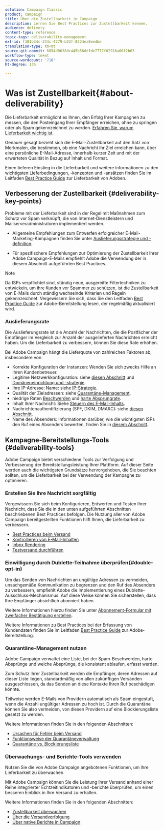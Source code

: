 ```yaml
---
solution: Campaign Classic
product: campaign
title: Über die Zustellbarkeit in Campaign
description: Lernen Sie Best Practices zur Zustellbarkeit kennen.
audience: delivery
content-type: reference
topic-tags: deliverability-management
exl-id: f301b34c-244c-4279-b23f-8224ea8eedbe
translation-type: tm+mt
source-git-commit: 6854d06f8dc445b56ddfde7777f02916a60f2b63
workflow-type: tm+mt
source-wordcount: '716'
ht-degree: 13%

---
```


# Was ist Zustellbarkeit{#about-deliverability}

Die Lieferbarkeit ermöglicht es Ihnen, den Erfolg Ihrer Kampagnen zu messen, die den Posteingang Ihrer Empfänger erreichen, ohne zu springen oder als Spam gekennzeichnet zu werden. [Erfahren Sie, warum Lieferbarkeit wichtig ist](https://experienceleague.adobe.com/docs/deliverability-learn/deliverability-best-practice-guide/deliverability-strategy-and-definition.html#why-deliverability-matters).

Genauer gesagt bezieht sich die E-Mail-Zustellbarkeit auf den Satz von Merkmalen, die bestimmen, ob eine Nachricht ihr Ziel erreichen kann, über eine persönliche E-Mail-Adresse, innerhalb kurzer Zeit und mit der erwarteten Qualität in Bezug auf Inhalt und Format.

Einen tieferen Einstieg in die Lieferbarkeit und weitere Informationen zu den wichtigsten Lieferbedingungen, -konzepten und -ansätzen finden Sie im Leitfaden [Best Practice Guide](https://experienceleague.adobe.com/docs/deliverability-learn/deliverability-best-practice-guide/introduction.html?lang=de) zur Lieferbarkeit von Adoben.

## Verbesserung der Zustellbarkeit {#deliverability-key-points}

Probleme mit der Lieferbarkeit sind in der Regel mit Maßnahmen zum Schutz vor Spam verknüpft, die von Internet-Dienstleistern und Mailserveradministratoren implementiert werden.

* Allgemeine Empfehlungen zum Entwerfen erfolgreicher E-Mail-Marketing-Kampagnen finden Sie unter [Auslieferungsstrategie und -definition](https://experienceleague.adobe.com/docs/deliverability-learn/deliverability-best-practice-guide/deliverability-strategy-and-definition.html).

* Für spezifischere Empfehlungen zur Optimierung der Zustellbarkeit Ihrer Adobe Campaign-E-Mails empfiehlt Adobe die Verwendung der in diesem Abschnitt aufgeführten Best Practices.

>[!NOTE]
>
>Da ISPs verpflichtet sind, ständig neue, ausgereifte Filtertechniken zu entwickeln, um ihre Kunden vor Spammer zu schützen, ist die Zustellbarkeit von E-Mails durch ständig wechselnde Kriterien und Regeln gekennzeichnet. Vergewissern Sie sich, dass Sie den Leitfaden [Best Practice Guide](https://experienceleague.adobe.com/docs/deliverability-learn/deliverability-best-practice-guide/introduction.html) zur Adobe-Bereitstellung lesen, der regelmäßig aktualisiert wird.

### Auslieferungsrate

Die Auslieferungsrate ist die Anzahl der Nachrichten, die die Postfächer der Empfänger im Vergleich zur Anzahl der ausgelieferten Nachrichten erreicht haben. Um die Lieferbarkeit zu verbessern, können Sie diese Rate erhöhen.

Bei Adobe Campaign hängt die Lieferquote von zahlreichen Faktoren ab, insbesondere von:

* Korrekte Konfiguration der Instanzen: Wenden Sie sich zwecks Hilfe an Ihren Kundenbetreuer.
* Legitime Netzwerkkonfiguration: siehe [diesen Abschnitt](../../delivery/using/optimize-delivery.md#network-config) und [Domäneneinrichtung und -strategie](https://experienceleague.adobe.com/docs/deliverability-learn/deliverability-best-practice-guide/transition-process/infrastructure.html#domain-setup-and-strategy).
* Ihre IP-Adresse: Name: siehe [IP-Strategie](https://experienceleague.adobe.com/docs/deliverability-learn/deliverability-best-practice-guide/transition-process/infrastructure.html#ip-strategy).
* Qualität der Zieladressen: siehe [Quarantäne-Management](../../delivery/using/optimize-delivery.md#quarantine-management).
* niedrige Raten [Beschwerden](https://experienceleague.adobe.com/docs/deliverability-learn/deliverability-best-practice-guide/metrics-for-deliverability/complaints.html) und [harte Absprungrate](https://experienceleague.adobe.com/docs/deliverability-learn/deliverability-best-practice-guide/metrics-for-deliverability/bounces.html#hard-bounces).
* Inhalt Ihrer Nachricht: Siehe [Steuern des E-Mail-Inhalts](../../delivery/using/control-message-content.md).
* Nachrichtenauthentifizierung (SPF, DKIM, DMARC): siehe [diesen Abschnitt](https://experienceleague.adobe.com/docs/deliverability-learn/deliverability-best-practice-guide/transition-process/infrastructure.html#authentication).
* Name des Absenders: Informationen darüber, wie die wichtigsten ISPs den Ruf eines Absenders bewerten, finden Sie in [diesem Abschnitt](https://experienceleague.adobe.com/docs/deliverability-learn/deliverability-best-practice-guide/internet-service-provider-specifics/overview.html).

## Kampagne-Bereitstellungs-Tools {#deliverability-tools}

<!--Adobe Campaign provides a number of tools designed to ensure optimal deliverability.-->
Adobe Campaign bietet verschiedene Tools zur Verfolgung und Verbesserung der Bereitstellungsleistung Ihrer Plattform. Auf dieser Seite werden auch die wichtigsten Grundsätze hervorgehoben, die Sie beachten sollten, um die Lieferbarkeit bei der Verwendung der Kampagne zu optimieren.

### Erstellen Sie Ihre Nachricht sorgfältig

Vergewissern Sie sich beim Konfigurieren, Entwerfen und Testen Ihrer Nachricht, dass Sie die in den unten aufgeführten Abschnitten beschriebenen Best Practices befolgen. Die Nutzung aller von Adobe Campaign bereitgestellten Funktionen hilft Ihnen, die Lieferbarkeit zu verbessern.

* [Best Practices beim Versand](../../delivery/using/delivery-best-practices.md)
* [Kontrollieren von E-Mail-Inhalten](../../delivery/using/control-message-content.md)
* [Inbox Rendering](../../delivery/using/inbox-rendering.md)
* [Testversand durchführen](../../delivery/using/steps-validating-the-delivery.md#sending-a-proof)

### Einwilligung durch Dublette-Teilnahme überprüfen{#double-opt-in}

Um das Senden von Nachrichten an ungültige Adressen zu vermeiden, unsachgemäße Kommunikation zu begrenzen und den Ruf des Absenders zu verbessern, empfiehlt Adobe die Implementierung eines Dublette-Ausschluss-Mechanismus. Auf diese Weise können Sie sicherstellen, dass Ihre Empfänger absichtlich abonniert haben.

Weitere Informationen hierzu finden Sie unter [Abonnement-Formular mit zweifacher Bestätigung erstellen](../../web/using/use-cases--web-forms.md#create-a-subscription--form-with-double-opt-in).

Weitere Informationen zu Best Practices bei der Erfassung von Kundendaten finden Sie im Leitfaden [Best Practice Guide](https://experienceleague.adobe.com/docs/deliverability-learn/deliverability-best-practice-guide/first-impressions/address-collection-and-list-growth.html#data-quality-and-hygiene) zur Adobe-Bereitstellung.

### Quarantäne-Management nutzen

Adobe Campaign verwaltet eine Liste, bei der Spam-Beschwerden, harte Absprünge und weiche Absprünge, die konsistent ablaufen, erfasst werden.

Zum Schutz Ihrer Zustellbarkeit werden die Empfänger, deren Adressen auf dieser Liste liegen, standardmäßig von allen zukünftigen Versänden ausgeschlossen, da das Senden an diese Kontakte Ihren Ruf beschädigen könnte.

Teilweise werden E-Mails von Providern automatisch als Spam eingestuft, wenn die Anzahl ungültiger Adressen zu hoch ist. Durch die Quarantäne können Sie also vermeiden, von diesen Providern auf eine Blockierungsliste gesetzt zu werden.

Weitere Informationen finden Sie in den folgenden Abschnitten:

* [Ursachen für Fehler beim Versand](../../delivery/using/understanding-delivery-failures.md)
* [Funktionsweise der Quarantäneverwaltung](../../delivery/using/understanding-quarantine-management.md)
* [Quarantäne vs. Blockierungsliste](../../delivery/using/understanding-quarantine-management.md#quarantine-vs-denylist)

### Überwachungs- und Berichte-Tools verwenden

Nutzen Sie die von Adobe Campaign angebotenen Funktionen, um Ihre Lieferbarkeit zu überwachen.

Mit Adobe Campaign können Sie die Leistung Ihrer Versand anhand einer Reihe integrierter Echtzeitindikatoren und -berichte überprüfen, um einen besseren Einblick in Ihre Versand zu erhalten.

Weitere Informationen finden Sie in den folgenden Abschnitten:

* [Zustellbarkeit überwachen](../../delivery/using/monitoring-deliverability.md)
* [Über die Versandverfolgung](../../delivery/using/about-delivery-monitoring.md)
* [Über native Berichte in Campaign](../../reporting/using/about-campaign-built-in-reports.md)

<!--TO REMOVE
## Background {#background}

Email deliverability presents a major challenge to marketers - whether they're sending a few thousand messages or several billion. One in five messages never reach the inbox, or their intended recipient.

Once relegated as a "technical issue" for the IT department, email deliverability continues to move higher on the marketing agenda. That's because savvy marketers recognize that although many of its elements are technical in nature, deliverability is ultimately a business issue with significant revenue implications.

Consider the email marketing funnel. Deliverability determines the number of messages received, which in turn impacts each subsequent stage of the funnel. Fewer emails received results in fewer opens, fewer clicks, and fewer conversions. **For companies with a large database, the difference between average and great deliverability could literally mean hundreds of thousands to millions of dollars in revenues.**

![](assets/deliverability_overview_1.png)

By settling for average (80%) deliverability, marketers are leaving significant conversions - and dollars - on the table.

What exactly is email deliverability? And how can marketers improve deliverability rates to widen the mouth of the funnel and squeeze more results from their email campaigns?

Email deliverability refers to the set of characteristics that determine a message's ability to reach its destination, via a personal e-mail address, within a short time, and with the expected quality in terms of content and format. These characteristics fall into four main categories: data quality, message and content, sending infrastructure, and reputation. Together, they form the foundation of a successful email deliverability program. This overview outlines the four fundamentals of email deliverability success and offers best practices for reaching the inbox and driving greater revenues from email marketing programs.

![](assets/deliverability_overview_2.png)-->
